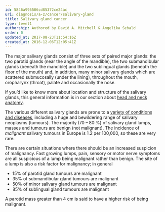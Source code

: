 ```yaml
---
id: 5846a995506cd85372ce24ac
uri: diagnosis/a-z/cancer/salivary-gland
title: Salivary gland cancer
type: level1
authorship: Authored by David A. Mitchell & Angelika Sebald
order: 0
updated_at: 2017-08-23T11:54:16Z
created_at: 2016-12-06T12:05:41Z
---
```


<p>The major salivary glands consist of three sets of paired major
    glands: the two parotid glands (near the angle of the mandible),
    the two submandibular glands (beneath the mandible) and the
    two sublingual glands (beneath the floor of the mouth) and,
    in addition, many minor salivary glands which are scattered
    submucosally (under the lining), throughout the mouth, oropharynx
    (throat), palate and occasionally the nose.</p>
<aside>
    <p>If you’d like to know more about location and structure of
        the salivary glands, this general information is in our
        section about <a href="/diagnosis/anatomy">head and neck anatomy</a>.</p>
</aside>
<p>The various different salivary glands are prone to a <a href="/diagnosis/a-z/salivary-gland-problems">variety of conditions and diseases</a>,
    including a huge and bewildering range of salivary neoplasms
    (tumours). The majority (70 – 80 %) of salivary gland lumps,
    masses and tumours are benign (not malignant). The incidence
    of <i>malignant</i> salivary tumours in Europe is 1.2 per
    100,000, so these are very rare.</p>
<p>There are certain situations where there should be an increased
    suspicion of malignancy. Fast growing lumps, pain, sensory
    or motor nerve symptoms are all suspicious of a lump being
    malignant rather than benign. The site of a lump is also
    a risk factor for malignancy; in general</p>
<ul>
    <li>15% of parotid gland tumours are malignant</li>
    <li>35% of submandibular gland tumours are malignant</li>
    <li>50% of minor salivary gland tumours are malignant</li>
    <li>85% of sublingual gland tumours are malignant</li>
</ul>
<p>A parotid mass greater than 4 cm is said to have a higher risk
    of being malignant.</p>
